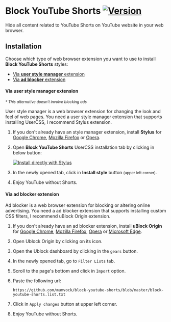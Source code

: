 # Block YouTube Shorts [![Version](https://img.shields.io/github/tag/mumvock/block-youtube-shorts.svg?label=version)](https://github.com/mumvock/block-youtube-shorts/tags)

Hide all content related to YouTube Shorts on YouTube website in your web browser.


## Installation

Choose which type of web browser extension you want to use to install **Block YouTube Shorts** styles:

- [Via **user style manager** extension](#via-user-style-manager-extension)
- [Via **ad blocker** extension](#via-ad-blocker-extension)


#### Via user style manager extension 

<small>_* This alternative doesn't involve blocking ads_</small>

User style manager is a web browser extension for changing the look and feel of web pages. 
You need a user style manager extension that supports installing UserCSS, I recommend Stylus extension.

1. If you don't already have an style manager extension, install **Stylus** for [Google Chrome](https://chrome.google.com/webstore/detail/stylus/clngdbkpkpeebahjckkjfobafhncgmne), [Mozilla Firefox](https://addons.mozilla.org/en-US/firefox/addon/styl-us/) or [Opera](https://addons.opera.com/en/extensions/details/stylus/).

2. Open **Block YouTube Shorts** UserCSS installation tab by clicking in below button:

    [![Install directly with Stylus](https://img.shields.io/badge/Install_with-Stylus-238b8b)](https://github.com/mumvock/block-youtube-shorts/raw/master/block-youtube-shorts.user.css)

3. In the newly opened tab, click in **Install style** button <small>(upper left corner)</small>.

4. Enjoy YouTube without Shorts.


#### Via ad blocker extension

Ad blocker is a web browser extension for blocking or altering online advertising.
You need a ad blocker extension that supports installing custom CSS filters, I recommend uBlock Origin extension.

1. If you don't already have an ad blocker extension, install **uBlock Origin** for [Google Chrome](https://chromewebstore.google.com/detail/ublock-origin/cjpalhdlnbpafiamejdnhcphjbkeiagm), [Mozilla Firefox](https://addons.mozilla.org/en-US/firefox/addon/ublock-origin/), [Opera](https://addons.opera.com/en/extensions/details/ublock/) or [Microsoft Edge](https://microsoftedge.microsoft.com/addons/detail/ublock-origin/odfafepnkmbhccpbejgmiehpchacaeak).

2. Open Ublock Origin by clicking on its icon.

3. Open the Ublock dashboard by clicking in the `gears` button.

4. In the newly opened tab, go to `Filter Lists` tab.

5. Scroll to the page's bottom and click in `Import` option.

6. Paste the following url:

    `https://github.com/mumvock/block-youtube-shorts/blob/master/block-youtube-shorts.list.txt`

7. Click in `Apply changes` button at upper left corner.

8. Enjoy YouTube without Shorts.